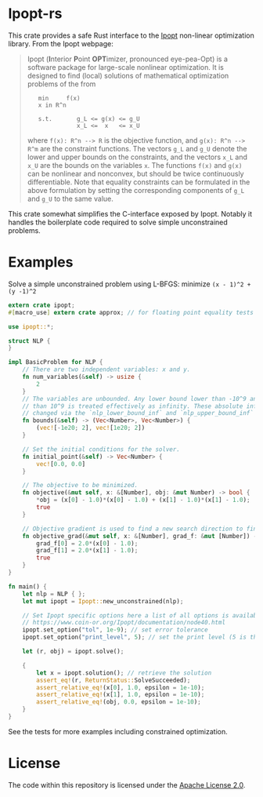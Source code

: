 # Ipopt-rs

This crate provides a safe Rust interface to the [Ipopt](https://projects.coin-or.org/Ipopt)
non-linear optimization library. From the Ipopt webpage:

> Ipopt (**I**nterior **P**oint **OPT**imizer, pronounced eye-pea-Opt) is a software package
> for large-scale nonlinear optimization. It is designed to find (local) solutions of
> mathematical optimization problems of the from
>
>```verbatim
>    min     f(x)
>    x in R^n
>
>    s.t.       g_L <= g(x) <= g_U
>               x_L <=  x   <= x_U
>```
>
> where `f(x): R^n --> R` is the objective function, and `g(x): R^n --> R^m` are the
> constraint functions. The vectors `g_L` and `g_U` denote the lower and upper bounds
> on the constraints, and the vectors `x_L` and `x_U` are the bounds on the variables
> `x`. The functions `f(x)` and `g(x)` can be nonlinear and nonconvex, but should be
> twice continuously differentiable. Note that equality constraints can be
> formulated in the above formulation by setting the corresponding components of
> `g_L` and `g_U` to the same value.

This crate somewhat simplifies the C-interface exposed by Ipopt. Notably it handles the
boilerplate code required to solve simple unconstrained problems.

# Examples

Solve a simple unconstrained problem using L-BFGS: minimize `(x - 1)^2 + (y -1)^2`


```rust
extern crate ipopt;
#[macro_use] extern crate approx; // for floating point equality tests

use ipopt::*;

struct NLP {
}

impl BasicProblem for NLP {
    // There are two independent variables: x and y.
    fn num_variables(&self) -> usize {
        2
    }
    // The variables are unbounded. Any lower bound lower than -10^9 and upper bound higher
    // than 10^9 is treated effectively as infinity. These absolute infinity limits can be
    // changed via the `nlp_lower_bound_inf` and `nlp_upper_bound_inf` Ipopt options.
    fn bounds(&self) -> (Vec<Number>, Vec<Number>) {
        (vec![-1e20; 2], vec![1e20; 2])
    }

    // Set the initial conditions for the solver.
    fn initial_point(&self) -> Vec<Number> {
        vec![0.0, 0.0]
    }

    // The objective to be minimized.
    fn objective(&mut self, x: &[Number], obj: &mut Number) -> bool {
        *obj = (x[0] - 1.0)*(x[0] - 1.0) + (x[1] - 1.0)*(x[1] - 1.0);
        true
    }

    // Objective gradient is used to find a new search direction to find the critical point.
    fn objective_grad(&mut self, x: &[Number], grad_f: &mut [Number]) -> bool {
        grad_f[0] = 2.0*(x[0] - 1.0);
        grad_f[1] = 2.0*(x[1] - 1.0);
        true
    }
}

fn main() {
    let nlp = NLP { };
    let mut ipopt = Ipopt::new_unconstrained(nlp);

    // Set Ipopt specific options here a list of all options is available at
    // https://www.coin-or.org/Ipopt/documentation/node40.html
    ipopt.set_option("tol", 1e-9); // set error tolerance
    ipopt.set_option("print_level", 5); // set the print level (5 is the default)

    let (r, obj) = ipopt.solve();

    {
        let x = ipopt.solution(); // retrieve the solution
        assert_eq!(r, ReturnStatus::SolveSucceeded);
        assert_relative_eq!(x[0], 1.0, epsilon = 1e-10);
        assert_relative_eq!(x[1], 1.0, epsilon = 1e-10);
        assert_relative_eq!(obj, 0.0, epsilon = 1e-10);
    }
}
```

See the tests for more examples including constrained optimization.

# License

The code within this repository is licensed under the [Apache License 2.0](http://www.apache.org/licenses/LICENSE-2.0).
